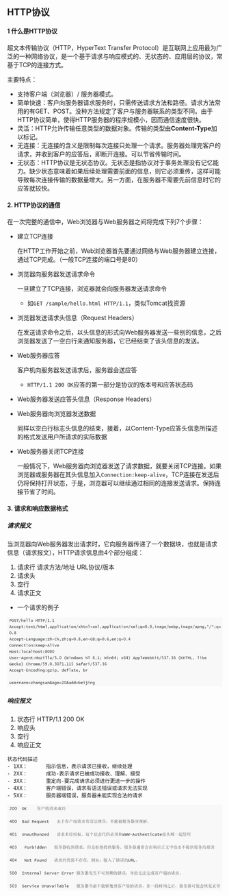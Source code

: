 ## HTTP协议

#### 1 什么是HTTP协议

超文本传输协议（HTTP，HyperText Transfer Protocol）是互联网上应用最为广泛的一种网络协议，是一个基于请求与响应模式的、无状态的、应用层的协议，常基于TCP的连接方式。

主要特点：

- 支持客户端（浏览器）/ 服务器模式。
- 简单快速：客户向服务器请求服务时，只需传送请求方法和路径。请求方法常用的有GET、POST。没种方法规定了客户与服务器联系的类型不同。由于HTTP协议简单，使得HTTP服务器的程序规模小，因而通信速度很快。
- 灵活：HTTP允许传输任意类型的数据对象。传输的类型由**Content-Type**加以标记。
- 无连接：无连接的含义是限制每次连接只处理一个请求。服务器处理完客户的请求，并收到客户的应答后，即断开连接。可以节省传输时间。
- 无状态：HTTP协议是无状态协议。无状态是指协议对于事务处理没有记忆能力。缺少状态意味着如果后续处理需要前面的信息，则它必须重传，这样可能导致每次连接传输的数据量增大。另一方面，在服务器不需要先前信息时它的应答就较快。

#### 2. HTTP协议的通信

在一次完整的通信中，Web浏览器与Web服务器之间将完成下列7个步骤：

- 建立TCP连接

  在HTTP工作开始之前，Web浏览器首先要通过网络与Web服务器建立连接，通过TCP完成。（一般TCP连接的端口号是80）

- 浏览器向服务器发送请求命令

  一旦建立了TCP连接，浏览器就会向服务器发送请求命令

  - 如`GET /sample/hello.html HTTP/1.1`，类似Tomcat找资源

- 浏览器发送请求头信息（Request Headers）

  在发送请求命令之后，以头信息的形式向Web服务器发送一些别的信息，之后浏览器发送了一空白行来通知服务器，它已经结束了该头信息的发送。

- Web服务器应答

  客户机向服务器发送请求后，服务器会送应答

  - `HTTP/1.1 200 OK`应答的第一部分是协议的版本号和应答状态码

- Web服务器发送应答头信息（Response Headers）

- Web服务器向浏览器发送数据

  同样以空白行标志头信息的结束，接着，以Content-Type应答头信息所描述的格式发送用户所请求的实际数据

- Web服务器关闭TCP连接

  一般情况下，Web服务器向浏览器发送了请求数据，就要关闭TCP连接。如果浏览器或服务器在其头信息加入`Connection:keep-alive`，TCP连接在发送后仍将保持打开状态，于是，浏览器可以继续通过相同的连接发送请求。保持连接节省了时间。

#### 3. 请求和响应数据格式

##### 请求报文

当浏览器向Web服务器发出请求时，它向服务器传递了一个数据块，也就是请求信息（请求报文），HTTP请求信息由4个部分组成：

1. 请求行 	请求方法/地址  URL协议/版本
2. 请求头
3. 空行
4. 请求正文

- 一个请求的例子

<img src="./image/HTTP请求例子.png" style="zoom:80%;" />

##### 响应报文

1. 状态行	HTTP/1.1  200  OK
2. 响应头
3. 空行
4. 响应正文

```
状态代码描述
- 1XX： 		指示信息，表示请求已接收，继续处理
- 2XX：		成功-表示请求已被成功接收、理解、接受
- 3XX：		重定向-要完成请求必须进行更进一步的操作
- 4XX：		客户端错误，请求有语法错误或请求无法实现
- 5XX：		服务器端错误，服务器未能实现合法的请求

```

![](./image/HTTP状态码.png)